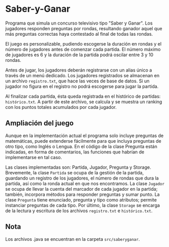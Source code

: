 # Saber-y-Ganar
Programa que simula un concurso televisivo tipo "Saber y Ganar". Los jugadores responden preguntas por rondas, resultando ganador aquel que más preguntas correctas haya contestado al final de todas las rondas.

El juego es personalizable, pudiendo escogerse la duración en rondas y el número de jugadores antes de comenzar cada partida. El número máximo de jugadores es 6 y la duración de la partida podrá oscilar entre 3 y 10 rondas. 

Antes de jugar, los jugadores deberán registrarse con un alias único a través de un menú dedicado. Los jugadores registrados se almacenan en un archivo `registro.txt`, que hace las veces de base de datos. Si un jugador no figura en el registro no podrá escogerse para jugar la partida. 

Al finalizar cada partida, ésta queda registrada en el histórico de partidas: `histórico.txt`. A partir de este archivo, se calcula y se muestra un ranking con los puntos totales acumulados por cada jugador.

## Ampliación del juego
Aunque en la implementación actual el programa solo incluye preguntas de matemáticas, puede extenderse fácilmente para que incluya preguntas de otro tipo, como Inglés o Lengua. En el código de la clase Pregunta están indicadas, en forma de comentarios, las funciones que habrían de implementarse en tal caso.

Las clases implementadas son: Partida, Jugador, Pregunta y Storage. Brevemente, la clase `Partida` se ocupa de la gestión de la partida, guardando un registro de los jugadores, el número de rondas que dura la partida, así como la ronda actual en que nos encontramos. La clase `Jugador` se ocupa de llevar la cuenta del marcador de cada jugador en la partida; también, incorpora métodos para responder preguntas y sumar punto. La clase `Pregunta` tiene enunciado, pregunta y tipo como atributos; permite instanciar preguntas de cada tipo. Por último, la clase `Storage` se encarga de la lectura y escritura de los archivos `registro.txt` e `histórico.txt`.

## Nota
Los archivos .java se encuentran en la carpeta `src/saberyganar`.
